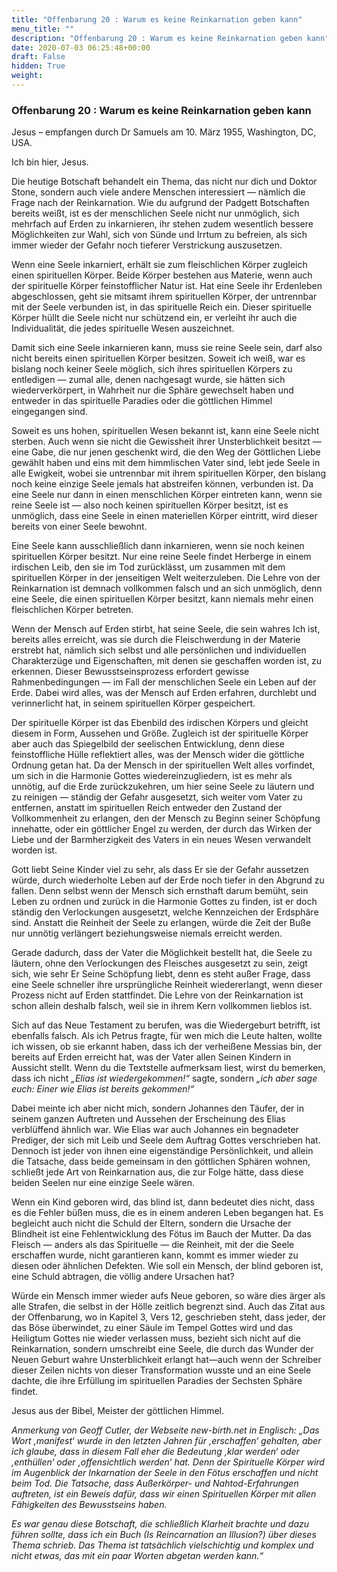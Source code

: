 ```yaml
---
title: "Offenbarung 20 : Warum es keine Reinkarnation geben kann"
menu_title: ""
description: "Offenbarung 20 : Warum es keine Reinkarnation geben kann"
date: 2020-07-03 06:25:48+00:00
draft: False
hidden: True
weight:
---
```

### Offenbarung 20 : Warum es keine Reinkarnation geben kann

Jesus – empfangen durch Dr Samuels am 10. März 1955, Washington, DC, USA.

Ich bin hier, Jesus.

Die heutige Botschaft behandelt ein Thema, das nicht nur dich und Doktor Stone, sondern auch viele andere Menschen interessiert — nämlich die Frage nach der Reinkarnation. Wie du aufgrund der Padgett Botschaften bereits weißt, ist es der menschlichen Seele nicht nur unmöglich, sich mehrfach auf Erden zu inkarnieren, ihr stehen zudem wesentlich bessere Möglichkeiten zur Wahl, sich von Sünde und Irrtum zu befreien, als sich immer wieder der Gefahr noch tieferer Verstrickung auszusetzen.

Wenn eine Seele inkarniert, erhält sie zum fleischlichen Körper zugleich einen spirituellen Körper. Beide Körper bestehen aus Materie, wenn auch der spirituelle Körper feinstofflicher Natur ist. Hat eine Seele ihr Erdenleben abgeschlossen, geht sie mitsamt ihrem spirituellen Körper, der untrennbar mit der Seele verbunden ist, in das spirituelle Reich ein. Dieser spirituelle Körper hüllt die Seele nicht nur schützend ein, er verleiht ihr auch die Individualität, die jedes spirituelle Wesen auszeichnet.  

Damit sich eine Seele inkarnieren kann, muss sie reine Seele sein, darf also nicht bereits einen spirituellen Körper besitzen. Soweit ich weiß, war es bislang noch keiner Seele möglich, sich ihres spirituellen Körpers zu entledigen — zumal alle, denen nachgesagt wurde, sie hätten sich wiederverkörpert, in Wahrheit nur die Sphäre gewechselt haben und entweder in das spirituelle Paradies oder die göttlichen Himmel eingegangen sind.

Soweit es uns hohen, spirituellen Wesen bekannt ist, kann eine Seele nicht sterben. Auch wenn sie nicht die Gewissheit ihrer Unsterblichkeit besitzt — eine Gabe, die nur jenen geschenkt wird, die den Weg der Göttlichen Liebe gewählt haben und eins mit dem himmlischen Vater sind, lebt jede Seele in alle Ewigkeit, wobei sie untrennbar mit ihrem spirituellen Körper, den bislang noch keine einzige Seele jemals hat abstreifen können, verbunden ist. Da eine Seele nur dann in einen menschlichen Körper eintreten kann, wenn sie reine Seele ist — also noch keinen spirituellen Körper besitzt, ist es unmöglich, dass eine Seele in einen materiellen Körper eintritt, wird dieser bereits von einer Seele bewohnt.

Eine Seele kann ausschließlich dann inkarnieren, wenn sie noch keinen spirituellen Körper besitzt. Nur eine reine Seele findet Herberge in einem irdischen Leib, den sie im Tod zurücklässt, um zusammen mit dem spirituellen Körper in der jenseitigen Welt weiterzuleben. Die Lehre von der Reinkarnation ist demnach vollkommen falsch und an sich unmöglich, denn eine Seele, die einen spirituellen Körper besitzt, kann niemals mehr einen fleischlichen Körper betreten.

Wenn der Mensch auf Erden stirbt, hat seine Seele, die sein wahres Ich ist, bereits alles erreicht, was sie durch die Fleischwerdung in der Materie erstrebt hat, nämlich sich selbst und alle persönlichen und individuellen Charakterzüge und Eigenschaften, mit denen sie geschaffen worden ist, zu erkennen. Dieser Bewusstseinsprozess erfordert gewisse Rahmenbedingungen — im Fall der menschlichen Seele ein Leben auf der Erde. Dabei wird alles, was der Mensch auf Erden erfahren, durchlebt und verinnerlicht hat, in seinem spirituellen Körper gespeichert.  

Der spirituelle Körper ist das Ebenbild des irdischen Körpers und gleicht diesem in Form, Aussehen und Größe. Zugleich ist der spirituelle Körper aber auch das Spiegelbild der seelischen Entwicklung, denn diese feinstoffliche Hülle reflektiert alles, was der Mensch wider die göttliche Ordnung getan hat. Da der Mensch in der spirituellen Welt alles vorfindet, um sich in die Harmonie Gottes wiedereinzugliedern, ist es mehr als unnötig, auf die Erde zurückzukehren, um hier seine Seele zu läutern und zu reinigen — ständig der Gefahr ausgesetzt, sich weiter vom Vater zu entfernen, anstatt im spirituellen Reich entweder den Zustand der Vollkommenheit zu erlangen, den der Mensch zu Beginn seiner Schöpfung innehatte, oder ein göttlicher Engel zu werden, der durch das Wirken der Liebe und der Barmherzigkeit des Vaters in ein neues Wesen verwandelt worden ist.  

Gott liebt Seine Kinder viel zu sehr, als dass Er sie der Gefahr aussetzen würde, durch wiederholte Leben auf der Erde noch tiefer in den Abgrund zu fallen. Denn selbst wenn der Mensch sich ernsthaft darum bemüht, sein Leben zu ordnen und zurück in die Harmonie Gottes zu finden, ist er doch ständig den Verlockungen ausgesetzt, welche Kennzeichen der Erdsphäre sind. Anstatt die Reinheit der Seele zu erlangen, würde die Zeit der Buße nur unnötig verlängert beziehungsweise niemals erreicht werden.  

Gerade dadurch, dass der Vater die Möglichkeit bestellt hat, die Seele zu läutern, ohne den Verlockungen des Fleisches ausgesetzt zu sein, zeigt sich, wie sehr Er Seine Schöpfung liebt, denn es steht außer Frage, dass eine Seele schneller ihre ursprüngliche Reinheit wiedererlangt, wenn dieser Prozess nicht auf Erden stattfindet. Die Lehre von der Reinkarnation ist schon allein deshalb falsch, weil sie in ihrem Kern vollkommen lieblos ist.

Sich auf das Neue Testament zu berufen, was die Wiedergeburt betrifft, ist ebenfalls falsch. Als ich Petrus fragte, für wen mich die Leute halten, wollte ich wissen, ob sie erkannt haben, dass ich der verheißene Messias bin, der bereits auf Erden erreicht hat, was der Vater allen Seinen Kindern in Aussicht stellt. Wenn du die Textstelle aufmerksam liest, wirst du bemerken, dass ich nicht *„Elias ist wiedergekommen!“* sagte, sondern *„ich aber sage euch: Einer wie Elias ist bereits gekommen!“*  

Dabei meinte ich aber nicht mich, sondern Johannes den Täufer, der in seinem ganzen Auftreten und Aussehen der Erscheinung des Elias verblüffend ähnlich war. Wie Elias war auch Johannes ein begnadeter Prediger, der sich mit Leib und Seele dem Auftrag Gottes verschrieben hat. Dennoch ist jeder von ihnen eine eigenständige Persönlichkeit, und allein die Tatsache, dass beide gemeinsam in den göttlichen Sphären wohnen, schließt jede Art von Reinkarnation aus, die zur Folge hätte, dass diese beiden Seelen nur eine einzige Seele wären.

Wenn ein Kind geboren wird, das blind ist, dann bedeutet dies nicht, dass es die Fehler büßen muss, die es in einem anderen Leben begangen hat. Es begleicht auch nicht die Schuld der Eltern, sondern die Ursache der Blindheit ist eine Fehlentwicklung des Fötus im Bauch der Mutter. Da das Fleisch — anders als das Spirituelle — die Reinheit, mit der die Seele erschaffen wurde, nicht garantieren kann, kommt es immer wieder zu diesen oder ähnlichen Defekten. Wie soll ein Mensch, der blind geboren ist, eine Schuld abtragen, die völlig andere Ursachen hat?  

Würde ein Mensch immer wieder aufs Neue geboren, so wäre dies ärger als alle Strafen, die selbst in der Hölle zeitlich begrenzt sind. Auch das Zitat aus der Offenbarung, wo in Kapitel 3, Vers 12, geschrieben steht, dass jeder, der das Böse überwindet, zu einer Säule im Tempel Gottes wird und das Heiligtum Gottes nie wieder verlassen muss, bezieht sich nicht auf die Reinkarnation, sondern umschreibt eine Seele, die durch das Wunder der Neuen Geburt wahre Unsterblichkeit erlangt hat—auch wenn der Schreiber dieser Zeilen nichts von dieser Transformation wusste und an eine Seele dachte, die ihre Erfüllung im spirituellen Paradies der Sechsten Sphäre findet.

Jesus aus der Bibel, Meister der göttlichen Himmel.

*Anmerkung von Geoff Cutler, der Webseite new-birth.net in Englisch:  „Das Wort ‚manifest‘ wurde in den letzten Jahren für ‚erschaffen‘ gehalten, aber ich glaube, dass in diesem Fall eher die Bedeutung ‚klar werden‘ oder ‚enthüllen‘ oder ‚offensichtlich werden‘ hat. Denn der Spirituelle Körper wird im Augenblick der Inkarnation der Seele in den Fötus erschaffen und nicht beim Tod. Die Tatsache, dass Außerkörper- und Nahtod-Erfahrungen auftreten, ist ein Beweis dafür, dass wir einen Spirituellen Körper mit allen Fähigkeiten des Bewusstseins haben.*

*Es war genau diese Botschaft, die schließlich Klarheit brachte und dazu führen sollte, dass ich ein Buch (Is Reincarnation an Illusion?) über dieses Thema schrieb. Das Thema ist tatsächlich vielschichtig und komplex und nicht etwas, das mit ein paar Worten abgetan werden kann.“*
